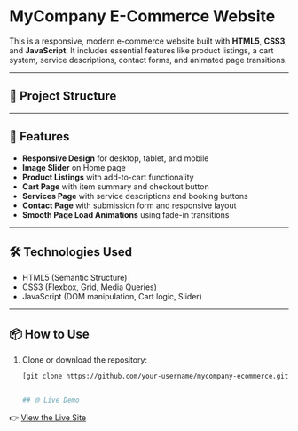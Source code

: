 # MyCompany E-Commerce Website

This is a responsive, modern e-commerce website built with **HTML5**, **CSS3**, and **JavaScript**. It includes essential features like product listings, a cart system, service descriptions, contact forms, and animated page transitions.

---

## 📁 Project Structure


---

## 🚀 Features

- **Responsive Design** for desktop, tablet, and mobile
- **Image Slider** on Home page
- **Product Listings** with add-to-cart functionality
- **Cart Page** with item summary and checkout button
- **Services Page** with service descriptions and booking buttons
- **Contact Page** with submission form and responsive layout
- **Smooth Page Load Animations** using fade-in transitions

---

## 🛠️ Technologies Used

- HTML5 (Semantic Structure)
- CSS3 (Flexbox, Grid, Media Queries)
- JavaScript (DOM manipulation, Cart logic, Slider)

---

## 📦 How to Use

1. Clone or download the repository:
   ```bash
   [git clone https://github.com/your-username/mycompany-ecommerce.git](https://github.com/PLP-WebTechnologies/feb-2025-final-project-and-deployment-Dumbalaone.git)

   
   ## 🌐 Live Demo

👉 [View the Live Site](https://deployedweb.vercel.app/)



